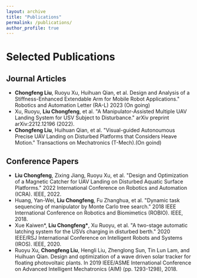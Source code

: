 ```yaml
---
layout: archive
title: "Publications"
permalink: /publications/
author_profile: true
---
```


<h1>Selected Publications</h1>
<h2>Journal Articles</h2>
<ul>
  <li><b>Chongfeng Liu</b>, Ruoyu Xu, Huihuan Qian, et al. Design and Analysis of a Stiffness-Enhanced Extendable Arm for Mobile Robot Applications." Robotics and Automation Letter (RA-L) 2023 (On going)</li>
  <li>Xu, Ruoyu, <b>Liu Chongfeng</b>, et al. "A Manipulator-Assisted Multiple UAV Landing System for USV Subject to Disturbance." arXiv preprint arXiv:2212.12196 (2022).</li>
  <li><b>Chongfeng Liu</b>, Huihuan Qian, et al. "Visual-guided Autonoumous Precise UAV Landing on Disturbed Platforms that Considers Heave Motion." Transactions on Mechatronics (T-Mech).(On goind)</li>
</ul>

<h2>Conference Papers</h2>
<ul>
  <li><b>Liu Chongfeng</b>, Zixing Jiang, Ruoyu Xu, et al. "Design and Optimization of a Magnetic Catcher for UAV Landing on Disturbed Aquatic Surface Platforms." 2022 International Conference on Robotics and Automation (ICRA). IEEE, 2022.</li>
  <li>Huang, Yan-Wei, <b>Liu Chongfeng</b>, Fu Zhanghua, et al. "Dynamic task sequencing of manipulator by Monte Carlo tree search." 2018 IEEE International Conference on Robotics and Biomimetics (ROBIO). IEEE, 2018.</li>
  <li>Xue Kaiwen*, <b>Liu Chongfeng*</b>, Xu Ruoyu, et al. "A two-stage automatic latching system for the USVs charging in disturbed berth." 2020 IEEE/RSJ International Conference on Intelligent Robots and Systems (IROS). IEEE, 2020.</li>
  <li>Ruoyu Xu, <b>Chongfeng Liu</b>, Hengli Liu, Zhenglong Sun, Tin Lun Lam, and Huihuan Qian. Design and optimization of a wave driven solar tracker for floating photovoltaic plants. In 2019 IEEE/ASME International Conference on Advanced Intelligent Mechatronics (AIM) (pp. 1293-1298), 2018.</li>
</ul>
